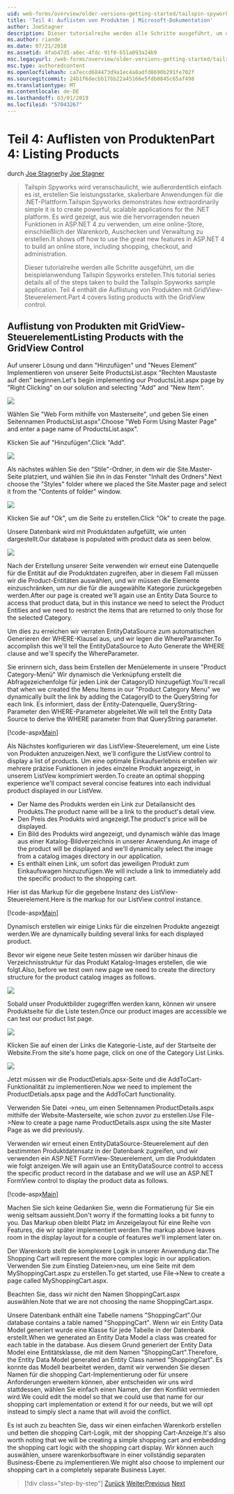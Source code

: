 ```yaml
---
uid: web-forms/overview/older-versions-getting-started/tailspin-spyworks/tailspin-spyworks-part-4
title: 'Teil 4: Auflisten von Produkten | Microsoft-Dokumentation'
author: JoeStagner
description: Dieser tutorialreihe werden alle Schritte ausgeführt, um die beispielanwendung Tailspin Spyworks erstellen. Teil 4 enthält die Auflistung von Produkten mit der GridView-Vertr....
ms.author: riande
ms.date: 07/21/2010
ms.assetid: 4fab47d5-a6ec-4fdc-91f0-651a093a24b9
msc.legacyurl: /web-forms/overview/older-versions-getting-started/tailspin-spyworks/tailspin-spyworks-part-4
msc.type: authoredcontent
ms.openlocfilehash: ca7eccd684473d9a1ec4a8adfd8690b291fe702f
ms.sourcegitcommit: 24b1f6decbb17bb22a45166e5fdb0845c65af498
ms.translationtype: MT
ms.contentlocale: de-DE
ms.lasthandoff: 03/01/2019
ms.locfileid: "57043267"
---
```

<a name="part-4-listing-products"></a><span data-ttu-id="8ef2e-104">Teil 4: Auflisten von Produkten</span><span class="sxs-lookup"><span data-stu-id="8ef2e-104">Part 4: Listing Products</span></span>
====================
<span data-ttu-id="8ef2e-105">durch [Joe Stagner](https://github.com/JoeStagner)</span><span class="sxs-lookup"><span data-stu-id="8ef2e-105">by [Joe Stagner](https://github.com/JoeStagner)</span></span>

> <span data-ttu-id="8ef2e-106">Tailspin Spyworks wird veranschaulicht, wie außerordentlich einfach es ist, erstellen Sie leistungsstarke, skalierbare Anwendungen für die .NET-Plattform.</span><span class="sxs-lookup"><span data-stu-id="8ef2e-106">Tailspin Spyworks demonstrates how extraordinarily simple it is to create powerful, scalable applications for the .NET platform.</span></span> <span data-ttu-id="8ef2e-107">Es wird gezeigt, aus wie die hervorragenden neuen Funktionen in ASP.NET 4 zu verwenden, um eine online-Store, einschließlich der Warenkorb, Auschecken und Verwaltung zu erstellen.</span><span class="sxs-lookup"><span data-stu-id="8ef2e-107">It shows off how to use the great new features in ASP.NET 4 to build an online store, including shopping, checkout, and administration.</span></span>
> 
> <span data-ttu-id="8ef2e-108">Dieser tutorialreihe werden alle Schritte ausgeführt, um die beispielanwendung Tailspin Spyworks erstellen.</span><span class="sxs-lookup"><span data-stu-id="8ef2e-108">This tutorial series details all of the steps taken to build the Tailspin Spyworks sample application.</span></span> <span data-ttu-id="8ef2e-109">Teil 4 enthält die Auflistung von Produkten mit GridView-Steuerelement.</span><span class="sxs-lookup"><span data-stu-id="8ef2e-109">Part 4 covers listing products with the GridView control.</span></span>


## <a id="_Toc260221670"></a>  <span data-ttu-id="8ef2e-110">Auflistung von Produkten mit GridView-Steuerelement</span><span class="sxs-lookup"><span data-stu-id="8ef2e-110">Listing Products with the GridView Control</span></span>

<span data-ttu-id="8ef2e-111">Auf unserer Lösung und dann "Hinzufügen" und "Neues Element" Implementieren von unserer Seite ProductsList.aspx "Rechten Maustaste auf den" beginnen.</span><span class="sxs-lookup"><span data-stu-id="8ef2e-111">Let's begin implementing our ProductsList.aspx page by "Right Clicking" on our solution and selecting "Add" and "New Item".</span></span>

![](tailspin-spyworks-part-4/_static/image1.jpg)

<span data-ttu-id="8ef2e-112">Wählen Sie "Web Form mithilfe von Masterseite", und geben Sie einen Seitennamen ProductsList.aspx".</span><span class="sxs-lookup"><span data-stu-id="8ef2e-112">Choose "Web Form Using Master Page" and enter a page name of ProductsList.aspx".</span></span>

<span data-ttu-id="8ef2e-113">Klicken Sie auf "Hinzufügen".</span><span class="sxs-lookup"><span data-stu-id="8ef2e-113">Click "Add".</span></span>

![](tailspin-spyworks-part-4/_static/image2.jpg)

<span data-ttu-id="8ef2e-114">Als nächstes wählen Sie den "Stile"-Ordner, in dem wir die Site.Master-Seite platziert, und wählen Sie ihn in das Fenster "Inhalt des Ordners".</span><span class="sxs-lookup"><span data-stu-id="8ef2e-114">Next choose the "Styles" folder where we placed the Site.Master page and select it from the "Contents of folder" window.</span></span>

![](tailspin-spyworks-part-4/_static/image3.jpg)

<span data-ttu-id="8ef2e-115">Klicken Sie auf "Ok", um die Seite zu erstellen.</span><span class="sxs-lookup"><span data-stu-id="8ef2e-115">Click "Ok" to create the page.</span></span>

<span data-ttu-id="8ef2e-116">Unsere Datenbank wird mit Produktdaten aufgefüllt, wie unten dargestellt.</span><span class="sxs-lookup"><span data-stu-id="8ef2e-116">Our database is populated with product data as seen below.</span></span>

![](tailspin-spyworks-part-4/_static/image4.jpg)

<span data-ttu-id="8ef2e-117">Nach der Erstellung unserer Seite verwenden wir erneut eine Datenquelle für die Entität auf die Produktdaten zugreifen, aber in diesem Fall müssen wir die Product-Entitäten auswählen, und wir müssen die Elemente einzuschränken, um nur die für die ausgewählte Kategorie zurückgegeben werden.</span><span class="sxs-lookup"><span data-stu-id="8ef2e-117">After our page is created we'll again use an Entity Data Source to access that product data, but in this instance we need to select the Product Entities and we need to restrict the items that are returned to only those for the selected Category.</span></span>

<span data-ttu-id="8ef2e-118">Um dies zu erreichen wir verraten EntityDataSource zum automatischen Generieren der WHERE-Klausel aus, und wir legen die WhereParameter.</span><span class="sxs-lookup"><span data-stu-id="8ef2e-118">To accomplish this we'll tell the EntityDataSource to Auto Generate the WHERE clause and we'll specify the WhereParameter.</span></span>

<span data-ttu-id="8ef2e-119">Sie erinnern sich, dass beim Erstellen der Menüelemente in unsere "Product Category-Menü" Wir dynamisch die Verknüpfung erstellt die Abfragezeichenfolge für jeden Link der CatagoryID hinzugefügt.</span><span class="sxs-lookup"><span data-stu-id="8ef2e-119">You'll recall that when we created the Menu Items in our "Product Category Menu" we dynamically built the link by adding the CatagoryID to the QueryString for each link.</span></span> <span data-ttu-id="8ef2e-120">Es informiert, dass der Entity-Datenquelle, QueryString-Parameter den WHERE-Parameter abgeleitet.</span><span class="sxs-lookup"><span data-stu-id="8ef2e-120">We will tell the Entity Data Source to derive the WHERE parameter from that QueryString parameter.</span></span>

[!code-aspx[Main](tailspin-spyworks-part-4/samples/sample1.aspx)]

<span data-ttu-id="8ef2e-121">Als Nächstes konfigurieren wir das ListView-Steuerelement, um eine Liste von Produkten anzuzeigen.</span><span class="sxs-lookup"><span data-stu-id="8ef2e-121">Next, we'll configure the ListView control to display a list of products.</span></span> <span data-ttu-id="8ef2e-122">Um eine optimale Einkaufserlebnis erstellen wir mehrere präzise Funktionen in jedes einzelne Produkt angezeigt, in unserem ListVew komprimiert werden.</span><span class="sxs-lookup"><span data-stu-id="8ef2e-122">To create an optimal shopping experience we'll compact several concise features into each individual product displayed in our ListVew.</span></span>

- <span data-ttu-id="8ef2e-123">Der Name des Produkts werden ein Link zur Detailansicht des Produkts.</span><span class="sxs-lookup"><span data-stu-id="8ef2e-123">The product name will be a link to the product's detail view.</span></span>
- <span data-ttu-id="8ef2e-124">Den Preis des Produkts wird angezeigt.</span><span class="sxs-lookup"><span data-stu-id="8ef2e-124">The product's price will be displayed.</span></span>
- <span data-ttu-id="8ef2e-125">Ein Bild des Produkts wird angezeigt, und dynamisch wähle das Image aus einer Katalog-Bildverzeichnis in unserer Anwendung.</span><span class="sxs-lookup"><span data-stu-id="8ef2e-125">An image of the product will be displayed and we'll dynamically select the image from a catalog images directory in our application.</span></span>
- <span data-ttu-id="8ef2e-126">Es enthält einen Link, um sofort das jeweiligen Produkt zum Einkaufswagen hinzuzufügen.</span><span class="sxs-lookup"><span data-stu-id="8ef2e-126">We will include a link to immediately add the specific product to the shopping cart.</span></span>

<span data-ttu-id="8ef2e-127">Hier ist das Markup für die gegebene Instanz des ListView-Steuerelement.</span><span class="sxs-lookup"><span data-stu-id="8ef2e-127">Here is the markup for our ListView control instance.</span></span>

[!code-aspx[Main](tailspin-spyworks-part-4/samples/sample2.aspx)]

<span data-ttu-id="8ef2e-128">Dynamisch erstellen wir einige Links für die einzelnen Produkte angezeigt werden.</span><span class="sxs-lookup"><span data-stu-id="8ef2e-128">We are dynamically building several links for each displayed product.</span></span>

<span data-ttu-id="8ef2e-129">Bevor wir eigene neue Seite testen müssen wir darüber hinaus die Verzeichnisstruktur für das Produkt Katalog-Images erstellen, die wie folgt.</span><span class="sxs-lookup"><span data-stu-id="8ef2e-129">Also, before we test own new page we need to create the directory structure for the product catalog images as follows.</span></span>

![](tailspin-spyworks-part-4/_static/image1.png)

<span data-ttu-id="8ef2e-130">Sobald unser Produktbilder zugegriffen werden kann, können wir unsere Produktseite für die Liste testen.</span><span class="sxs-lookup"><span data-stu-id="8ef2e-130">Once our product images are accessible we can test our product list page.</span></span>

![](tailspin-spyworks-part-4/_static/image5.jpg)

<span data-ttu-id="8ef2e-131">Klicken Sie auf einen der Links die Kategorie-Liste, auf der Startseite der Website.</span><span class="sxs-lookup"><span data-stu-id="8ef2e-131">From the site's home page, click on one of the Category List Links.</span></span>

![](tailspin-spyworks-part-4/_static/image6.jpg)

<span data-ttu-id="8ef2e-132">Jetzt müssen wir die ProductDetials.apsx-Seite und die AddToCart-Funktionalität zu implementieren.</span><span class="sxs-lookup"><span data-stu-id="8ef2e-132">Now we need to implement the ProductDetials.apsx page and the AddToCart functionality.</span></span>

<span data-ttu-id="8ef2e-133">Verwenden Sie Datei -&gt;neu, um einen Seitennamen ProductDetails.aspx mithilfe der Website-Masterseite, wie schon zuvor zu erstellen.</span><span class="sxs-lookup"><span data-stu-id="8ef2e-133">Use File-&gt;New to create a page name ProductDetails.aspx using the site Master Page as we did previously.</span></span>

<span data-ttu-id="8ef2e-134">Verwenden wir erneut einen EntityDataSource-Steuerelement auf den bestimmten Produktdatensatz in der Datenbank zugreifen, und wir verwenden ein ASP.NET FormView-Steuerelement, um die Produktdaten wie folgt anzeigen.</span><span class="sxs-lookup"><span data-stu-id="8ef2e-134">We will again use an EntityDataSource control to access the specific product record in the database and we will use an ASP.NET FormView control to display the product data as follows.</span></span>

[!code-aspx[Main](tailspin-spyworks-part-4/samples/sample3.aspx)]

<span data-ttu-id="8ef2e-135">Machen Sie sich keine Gedanken Sie, wenn die Formatierung für Sie ein wenig seltsam aussieht.</span><span class="sxs-lookup"><span data-stu-id="8ef2e-135">Don't worry if the formatting looks a bit funny to you.</span></span> <span data-ttu-id="8ef2e-136">Das Markup oben bleibt Platz im Anzeigelayout für eine Reihe von Features, die wir später implementiert werden.</span><span class="sxs-lookup"><span data-stu-id="8ef2e-136">The markup above leaves room in the display layout for a couple of features we'll implement later on.</span></span>

<span data-ttu-id="8ef2e-137">Der Warenkorb stellt die komplexere Logik in unserer Anwendung dar.</span><span class="sxs-lookup"><span data-stu-id="8ef2e-137">The Shopping Cart will represent the more complex logic in our application.</span></span> <span data-ttu-id="8ef2e-138">Verwenden Sie zum Einstieg Dateien&gt;neu, um eine Seite mit dem MyShoppingCart.aspx zu erstellen.</span><span class="sxs-lookup"><span data-stu-id="8ef2e-138">To get started, use File-&gt;New to create a page called MyShoppingCart.aspx.</span></span>

<span data-ttu-id="8ef2e-139">Beachten Sie, dass wir nicht den Namen ShoppingCart.aspx auswählen.</span><span class="sxs-lookup"><span data-stu-id="8ef2e-139">Note that we are not choosing the name ShoppingCart.aspx.</span></span>

<span data-ttu-id="8ef2e-140">Unsere Datenbank enthält eine Tabelle namens "ShoppingCart".</span><span class="sxs-lookup"><span data-stu-id="8ef2e-140">Our database contains a table named "ShoppingCart".</span></span> <span data-ttu-id="8ef2e-141">Wenn wir ein Entity Data Model generiert wurde eine Klasse für jede Tabelle in der Datenbank erstellt.</span><span class="sxs-lookup"><span data-stu-id="8ef2e-141">When we generated an Entity Data Model a class was created for each table in the database.</span></span> <span data-ttu-id="8ef2e-142">Aus diesem Grund generiert der Entity Data Model eine Entitätsklasse, die mit dem Namen "ShoppingCart".</span><span class="sxs-lookup"><span data-stu-id="8ef2e-142">Therefore, the Entity Data Model generated an Entity Class named "ShoppingCart".</span></span> <span data-ttu-id="8ef2e-143">Es konnte das Modell bearbeitet werden, damit wir verwenden Sie diesen Namen für die shopping Cart-Implementierung oder für unsere Anforderungen erweitern können, aber entscheiden wir uns wird stattdessen, wählen Sie einfach einen Namen, der den Konflikt vermieden wird.</span><span class="sxs-lookup"><span data-stu-id="8ef2e-143">We could edit the model so that we could use that name for our shopping cart implementation or extend it for our needs, but we will opt instead to simply slect a name that will avoid the conflict.</span></span>

<span data-ttu-id="8ef2e-144">Es ist auch zu beachten Sie, dass wir einen einfachen Warenkorb erstellen und betten die shopping Cart-Logik, mit der shopping Cart-Anzeige.</span><span class="sxs-lookup"><span data-stu-id="8ef2e-144">It's also worth noting that we will be creating a simple shopping cart and embedding the shopping cart logic with the shopping cart display.</span></span> <span data-ttu-id="8ef2e-145">Wir können auch auswählen, unsere warenkorbsoftware in einer vollständig separaten Business-Ebene zu implementieren.</span><span class="sxs-lookup"><span data-stu-id="8ef2e-145">We might also choose to implement our shopping cart in a completely separate Business Layer.</span></span>

> [!div class="step-by-step"]
> <span data-ttu-id="8ef2e-146">[Zurück](tailspin-spyworks-part-3.md)
> [Weiter](tailspin-spyworks-part-5.md)</span><span class="sxs-lookup"><span data-stu-id="8ef2e-146">[Previous](tailspin-spyworks-part-3.md)
[Next](tailspin-spyworks-part-5.md)</span></span>
